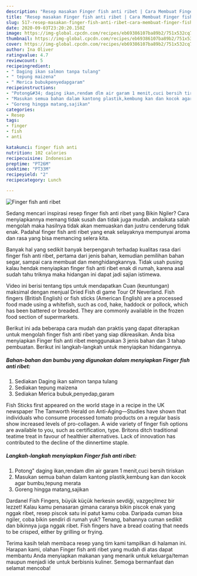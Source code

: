 ```yaml
---
description: "Resep masakan Finger fish anti ribet | Cara Membuat Finger fish anti ribet Yang Menggugah Selera"
title: "Resep masakan Finger fish anti ribet | Cara Membuat Finger fish anti ribet Yang Menggugah Selera"
slug: 517-resep-masakan-finger-fish-anti-ribet-cara-membuat-finger-fish-anti-ribet-yang-menggugah-selera
date: 2020-09-03T23:20:20.150Z
image: https://img-global.cpcdn.com/recipes/eb69386107ba89b2/751x532cq70/finger-fish-anti-ribet-foto-resep-utama.jpg
thumbnail: https://img-global.cpcdn.com/recipes/eb69386107ba89b2/751x532cq70/finger-fish-anti-ribet-foto-resep-utama.jpg
cover: https://img-global.cpcdn.com/recipes/eb69386107ba89b2/751x532cq70/finger-fish-anti-ribet-foto-resep-utama.jpg
author: Ina Oliver
ratingvalue: 4.7
reviewcount: 5
recipeingredient:
- " Daging ikan salmon tanpa tulang"
- " tepung maizena"
- " Merica bubukpenyedapgaram"
recipeinstructions:
- "Potong&#34; daging ikan,rendam dlm air garam 1 menit,cuci bersih tiriskan"
- "Masukan semua bahan dalam kantong plastik,kembung kan dan kocok agar bumbu,tepung merata"
- "Goreng hingga matang,sajikan"
categories:
- Resep
tags:
- finger
- fish
- anti

katakunci: finger fish anti 
nutrition: 102 calories
recipecuisine: Indonesian
preptime: "PT26M"
cooktime: "PT33M"
recipeyield: "2"
recipecategory: Lunch

---
```



![Finger fish anti ribet](https://img-global.cpcdn.com/recipes/eb69386107ba89b2/751x532cq70/finger-fish-anti-ribet-foto-resep-utama.jpg)

Sedang mencari inspirasi resep finger fish anti ribet yang Bikin Ngiler? Cara menyiapkannya memang tidak susah dan tidak juga mudah. andaikata salah mengolah maka hasilnya tidak akan memuaskan dan justru cenderung tidak enak. Padahal finger fish anti ribet yang enak selayaknya mempunyai aroma dan rasa yang bisa memancing selera kita.

Banyak hal yang sedikit banyak berpengaruh terhadap kualitas rasa dari finger fish anti ribet, pertama dari jenis bahan, kemudian pemilihan bahan segar, sampai cara membuat dan menghidangkannya. Tidak usah pusing kalau hendak menyiapkan finger fish anti ribet enak di rumah, karena asal sudah tahu triknya maka hidangan ini dapat jadi sajian istimewa.

Video ini berisi tentang tips untuk mendapatkan Cuan (keuntungan) maksimal dengan menjual Dried Fish di game Tour Of Neverland. Fish fingers (British English) or fish sticks (American English) are a processed food made using a whitefish, such as cod, hake, haddock or pollock, which has been battered or breaded. They are commonly available in the frozen food section of supermarkets.


Berikut ini ada beberapa cara mudah dan praktis yang dapat diterapkan untuk mengolah finger fish anti ribet yang siap dikreasikan. Anda bisa menyiapkan Finger fish anti ribet menggunakan 3 jenis bahan dan 3 tahap pembuatan. Berikut ini langkah-langkah untuk menyiapkan hidangannya.

<!--inarticleads1-->

##### Bahan-bahan dan bumbu yang digunakan dalam menyiapkan Finger fish anti ribet:

1. Sediakan  Daging ikan salmon tanpa tulang
1. Sediakan  tepung maizena
1. Sediakan  Merica bubuk,penyedap,garam


Fish Sticks first appeared on the world stage in a recipe in the UK newspaper The Tamworth Herald on Anti-Aging—Studies have shown that individuals who consume processed tomato products on a regular basis show increased levels of pro-collagen. A wide variety of finger fish options are available to you, such as certification, type. Britons ditch traditional teatime treat in favour of healthier alternatives. Lack of innovation has contributed to the decline of the dinnertime staple. 

<!--inarticleads2-->

##### Langkah-langkah menyiapkan Finger fish anti ribet:

1. Potong&#34; daging ikan,rendam dlm air garam 1 menit,cuci bersih tiriskan
1. Masukan semua bahan dalam kantong plastik,kembung kan dan kocok agar bumbu,tepung merata
1. Goreng hingga matang,sajikan


Dardanel Fish Fingers, büyük küçük herkesin sevdiği, vazgeçilmez bir lezzet! Kalau kamu penasaran gimana caranya bikin piscok enak yang nggak ribet, resep piscok satu ini patut kamu coba. Daripada cuman bisa ngiler, coba bikin sendiri di rumah yuk? Tenang, bahannya cuman sedikit dan bikinnya juga nggak ribet. Fish fingers have a bread coating that needs to be crisped, either by grilling or frying. 

Terima kasih telah membaca resep yang tim kami tampilkan di halaman ini. Harapan kami, olahan Finger fish anti ribet yang mudah di atas dapat membantu Anda menyiapkan makanan yang menarik untuk keluarga/teman maupun menjadi ide untuk berbisnis kuliner. Semoga bermanfaat dan selamat mencoba!
